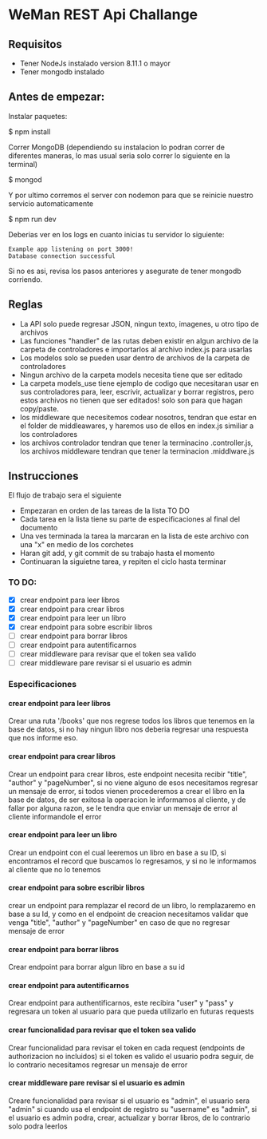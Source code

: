 # WeMan REST Api Challange

## Requisitos
* Tener NodeJs instalado version 8.11.1 o mayor
* Tener mongodb instalado

## Antes de empezar:

Instalar paquetes:

$ npm install

Correr MongoDB (dependiendo su instalacion lo podran correr de diferentes maneras, lo mas usual seria solo correr lo siguiente en la terminal)

$ mongod

Y por ultimo corremos el server con nodemon para que se reinicie nuestro servicio automaticamente

$ npm run dev

Deberias ver en los logs en cuanto inicias tu servidor lo siguiente:

```
Example app listening on port 3000!
Database connection successful
```

Si no es asi, revisa los pasos anteriores y asegurate de tener mongodb corriendo.

## Reglas
* La API solo puede regresar JSON, ningun texto, imagenes, u otro tipo de archivos
* Las funciones "handler" de las rutas deben existir en algun archivo de la carpeta de controladores e importarlos al archivo index.js para usarlas
* Los modelos solo se pueden usar dentro de archivos de la carpeta de controladores
* Ningun archivo de la carpeta models necesita tiene que ser editado
* La carpeta models_use tiene ejemplo de codigo que necesitaran usar en sus controladores para, leer, escrivir, actualizar y borrar registros, pero estos archivos no tienen que ser editados! solo son para que hagan copy/paste.
* los middleware que necesitemos codear nosotros, tendran que estar en el folder de middleawares, y haremos uso de ellos en index.js similiar a los controladores
* los archivos controlador tendran que tener la terminacino .controller.js, los archivos middleware tendran que tener la terminacion .middlware.js


## Instrucciones
El flujo de trabajo sera el siguiente

* Empezaran en orden de las tareas de la lista TO DO
* Cada tarea en la lista tiene su parte de especificaciones al final del documento
* Una ves terminada la tarea la marcaran en la lista de este archivo con una "x" en medio de los corchetes
* Haran git add, y git commit de su trabajo hasta el momento
* Continuaran la siguietne tarea, y repiten el ciclo hasta terminar


### TO DO:
- [x] crear endpoint para leer libros
- [x] crear endpoint para crear libros
- [x] crear endpoint para leer un libro
- [x] crear endpoint para sobre escribir libros
- [ ] crear endpoint para borrar libros
- [ ] crear endpoint para autentificarnos
- [ ] crear middleware para revisar que el token sea valido
- [ ] crear middleware pare revisar si el usuario es admin

### Especificaciones

#### crear endpoint para leer libros

Crear una ruta '/books' que nos regrese todos los libros que tenemos en la base de datos, si no hay ningun libro nos deberia regresar una respuesta que nos informe eso.

#### crear endpoint para crear libros

Crear un endpoint para crear libros, este endpoint necesita recibir "title", "author" y "pageNumber", si no viene alguno de esos necesitamos regresar un mensaje de error, si todos vienen procederemos a crear el libro en la base de datos, de ser exitosa la operacion le informamos al cliente, y de fallar por alguna razon, se le tendra que enviar un mensaje de error al cliente informandole el error

#### crear endpoint para leer un libro

Crear un endpoint con el cual leeremos un libro en base a su ID, si encontramos el record que buscamos lo regresamos, y si no le informamos al cliente que no lo tenemos

#### crear endpoint para sobre escribir libros

crear un endpoint para remplazar el record de un libro, lo remplazaremo en base a su Id, y como en el endpoint de creacion necesitamos validar que venga "title", "author" y "pageNumber" en caso de que no regresar mensaje de error

#### crear endpoint para borrar libros

Crear endpoint para borrar algun libro en base a su id

#### crear endpoint para autentificarnos

Crear endpoint para authentificarnos, este recibira "user" y "pass" y regresara un token al usuario para que pueda utilizarlo en futuras requests

#### crear funcionalidad para revisar que el token sea valido

Crear funcionalidad para revisar el token en cada request (endpoints de authorizacion no incluidos) si el token es valido el usuario podra seguir, de lo contrario necesitamos regresar un mensaje de error

#### crear middleware pare revisar si el usuario es admin

Creare funcionalidad para revisar si el usuario es "admin", el usuario sera "admin" si cuando usa el endpoint de registro su "username" es "admin", si el usuario es admin podra, crear, actualizar y borrar libros, de lo contrario solo podra leerlos